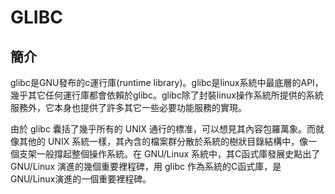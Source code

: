 # GLIBC

## 簡介

glibc是GNU發布的c運行庫\(runtime library\)。glibc是linux系統中最底層的API，幾乎其它任何運行庫都會依賴於glibc。glibc除了封裝linux操作系統所提供的系統服務外，它本身也提供了許多其它一些必要功能服務的實現。

由於 glibc 囊括了幾乎所有的 UNIX 通行的標准，可以想見其內容包羅萬象。而就像其他的 UNIX 系統一樣，其內含的檔案群分散於系統的樹狀目錄結構中，像一個支架一般撐起整個操作系統。在 GNU/Linux 系統中，其C函式庫發展史點出了GNU/Linux 演進的幾個重要裡程碑，用 glibc 作為系統的C函式庫，是GNU/Linux演進的一個重要裡程碑。

